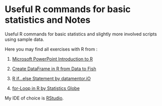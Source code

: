 # Useful R commands for basic statistics and Notes

Useful R commands for basic statistics and slightly more involved scripts using sample data.

Here you may find all exercises with R from :

1. [Microsoft PowerPoint Introduction to R](https://www.cs.princeton.edu/courses/archive/spr08/cos424/R/Rtutorial.pdf)

2. [Create DataFrame in R from Data to Fish](https://datatofish.com/create-dataframe-in-r/)

3. [R if…else Statement by datamentor.iO](https://www.datamentor.io/r-programming/if-else-statement/) 

4. [for-Loop in R by Statistics Globe](https://statisticsglobe.com/for-loop-in-r)

My IDE of choice is [RStudio](https://www.rstudio.com/). 